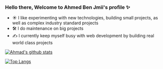 ### Hello there, Welcome to  Ahmed Ben Jmii's profile ✨



- ☀️ I like experimenting with new technologies, building small projects, as well as complex industry standard projects 
- 🛠 I do maintenance on big projects 
- ✍️ I currently keep myself busy with web development by building real world class projects 

[![Ahmad's github stats](https://github-readme-stats.vercel.app/api?username=Ahmed-Benj&theme=dark)](https://github.com/Ahmed-Benj/github-readme-stats)

[![Top Langs](https://github-readme-stats.vercel.app/api/top-langs/?username=Ahmed-Benj&layout=compact&theme=dark)](ttps://github.com/Ahmed-Benj/github-readme-stats)
